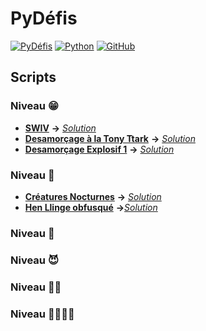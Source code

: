 # PyDéfis

[![PyDéfis](https://img.shields.io/badge/PYDEFIS-6FDA44?style=for-the-badge&logoColor=white)](https://pydefis.callicode.fr) [![Python](https://img.shields.io/badge/python-3670A0?style=for-the-badge&logo=python&logoColor=ffdd54)](https://www.python.org) [![GitHub](https://img.shields.io/badge/github-%23121011.svg?style=for-the-badge&logo=github&logoColor=white)](https://github.com/thinkercat/PyDefis)

## Scripts

### Niveau 😁

* [**SWIV**](https://pydefis.callicode.fr/defis/VitesseLumiere/txt) **->** [*Solution*](https://github.com/thinkercat/PyDefis/blob/master/SWIV.py)
* [**Desamorçage à la Tony Ttark**](https://pydefis.callicode.fr/defis/SpymasterBomb/txt) **->** [*Solution*](https://github.com/thinkercat/PyDefis/blob/master/DesamorçageALaTonyStark.py)
* [**Desamorçage Explosif 1**](https://pydefis.callicode.fr/defis/Desamorcage01/txt) **->** [*Solution*](https://github.com/thinkercat/PyDefis/blob/master/DesamorçageExplosif.py)

### Niveau 🥴

* [**Créatures Nocturnes**](https://pydefis.callicode.fr/defis/C22_VampireSurvivors/txt) **->** [*Solution*](https://github.com/thinkercat/PyDefis/blob/master/CreaturesNocturnes.py)
* [**Hen Llinge obfusqué**](https://pydefis.callicode.fr/defis/C22_Obfuscate01/txt) **->**[*Solution*](https://github.com/thinkercat/PyDefis/blob/master/HenLlingeObfusqué.py)

### Niveau 🤢

### Niveau 😈

### Niveau 🐱‍👤

### Niveau 🐱‍👤🐱‍👤
